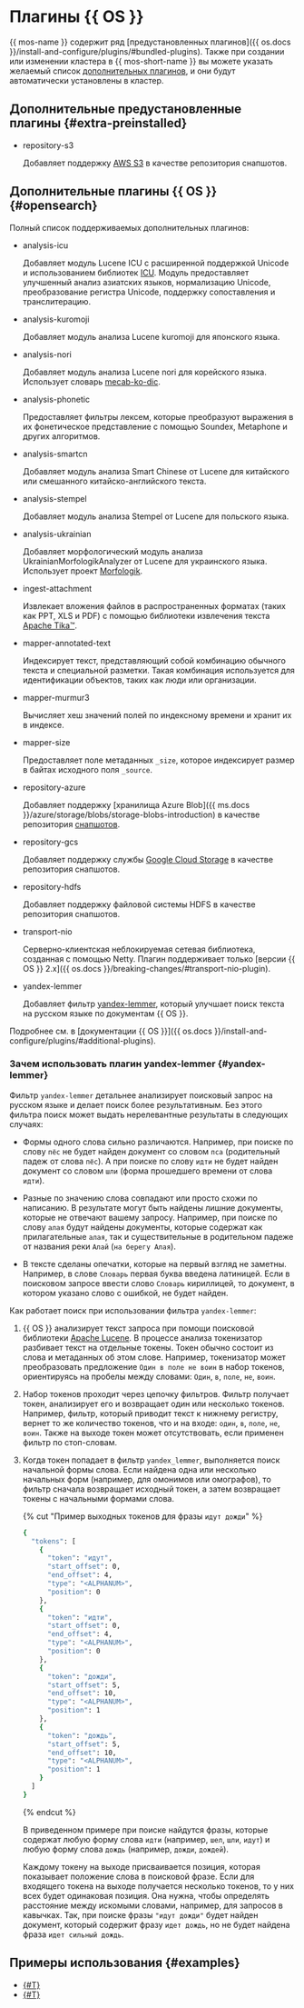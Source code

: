 # Плагины {{ OS }}

{{ mos-name }} содержит ряд [предустановленных плагинов]({{ os.docs }}/install-and-configure/plugins/#bundled-plugins). Также при создании или изменении кластера в {{ mos-short-name }} вы можете указать желаемый список [дополнительных плагинов](#opensearch), и они будут автоматически установлены в кластер.

## Дополнительные предустановленные плагины {#extra-preinstalled}

* repository-s3

    Добавляет поддержку [AWS S3](https://aws.amazon.com/s3/) в качестве репозитория снапшотов.

## Дополнительные плагины {{ OS }} {#opensearch}

Полный список поддерживаемых дополнительных плагинов:

* analysis-icu

    Добавляет модуль Lucene ICU с расширенной поддержкой Unicode и использованием библиотек [ICU](https://icu.unicode.org/). Модуль предоставляет улучшенный анализ азиатских языков, нормализацию Unicode, преобразование регистра Unicode, поддержку сопоставления и транслитерацию.

* analysis-kuromoji

    Добавляет модуль анализа Lucene kuromoji для японского языка.

* analysis-nori

    Добавляет модуль анализа Lucene nori для корейского языка. Использует словарь [mecab-ko-dic](https://bitbucket.org/eunjeon/mecab-ko-dic/src/master/).

* analysis-phonetic

    Предоставляет фильтры лексем, которые преобразуют выражения в их фонетическое представление с помощью Soundex, Metaphone и других алгоритмов.

* analysis-smartcn

    Добавляет модуль анализа Smart Chinese от Lucene для китайского или смешанного китайско-английского текста.

* analysis-stempel

    Добавляет модуль анализа Stempel от Lucene для польского языка.

* analysis-ukrainian

    Добавляет морфологический модуль анализа UkrainianMorfologikAnalyzer от Lucene для украинского языка. Использует проект [Morfologik](https://github.com/morfologik/morfologik-stemming).

* ingest-attachment

    Извлекает вложения файлов в распространенных форматах (таких как PPT, XLS и PDF) с помощью библиотеки извлечения текста [Apache Tika™](https://tika.apache.org/).

* mapper-annotated-text

    Индексирует текст, представляющий собой комбинацию обычного текста и специальной разметки. Такая комбинация используется для идентификации объектов, таких как люди или организации.

* mapper-murmur3

    Вычисляет хеш значений полей по индексному времени и хранит их в индексе.

* mapper-size

    Предоставляет поле метаданных `_size`, которое индексирует размер в байтах исходного поля `_source`.

* repository-azure

    Добавляет поддержку [хранилища Azure Blob]({{ ms.docs }}/azure/storage/blobs/storage-blobs-introduction) в качестве репозитория [снапшотов](../../glossary/snapshot.md).

* repository-gcs

    Добавляет поддержку службы [Google Cloud Storage](https://cloud.google.com/storage/) в качестве репозитория снапшотов.

* repository-hdfs

    Добавляет поддержку файловой системы HDFS в качестве репозитория снапшотов.

* transport-nio

    Серверно-клиентская неблокируемая сетевая библиотека, созданная с помощью Netty. Плагин поддерживает только [версии {{ OS }} 2.x]({{ os.docs }}/breaking-changes/#transport-nio-plugin).

* yandex-lemmer

    Добавляет фильтр [yandex-lemmer](#yandex-lemmer), который улучшает поиск текста на русском языке по документам {{ OS }}.

Подробнее см. в [документации {{ OS }}]({{ os.docs }}/install-and-configure/plugins/#additional-plugins).

### Зачем использовать плагин yandex-lemmer {#yandex-lemmer}

Фильтр `yandex-lemmer` детальнее анализирует поисковый запрос на русском языке и делает поиск более результативным. Без этого фильтра поиск может выдать нерелевантные результаты в следующих случаях:

* Формы одного слова сильно различаются. Например, при поиске по слову `пёс` не будет найден документ со словом `пса` (родительный падеж от слова `пёс`). А при поиске по слову `идти` не будет найден документ со словом `шли` (форма прошедшего времени от слова `идти`).

* Разные по значению слова совпадают или просто схожи по написанию. В результате могут быть найдены лишние документы, которые не отвечают вашему запросу. Например, при поиске по слову `алая` будут найдены документы, которые содержат как прилагательные `алая`, так и существительные в родительном падеже от названия реки `Алай` (`на берегу Алая`).

* В тексте сделаны опечатки, которые на первый взгляд не заметны. Например, в слове `Cловарь` первая буква введена латиницей. Если в поисковом запросе ввести слово `Словарь` кириллицей, то документ, в котором указано слово с ошибкой, не будет найден.

Как работает поиск при использовании фильтра `yandex-lemmer`:

1. {{ OS }} анализирует текст запроса при помощи поисковой библиотеки [Apache Lucene](https://lucene.apache.org). В процессе анализа токенизатор разбивает текст на отдельные токены. Токен обычно состоит из слова и метаданных об этом слове. Например, токенизатор может преобразовать предложение `Один в поле не воин` в набор токенов, ориентируясь на пробелы между словами: `Один`, `в`, `поле`, `не`, `воин`.

1. Набор токенов проходит через цепочку фильтров. Фильтр получает токен, анализирует его и возвращает один или несколько токенов. Например, фильтр, который приводит текст к нижнему регистру, вернет то же количество токенов, что и на входе: `один`, `в`, `поле`, `не`, `воин`. Также на выходе токен может отсутствовать, если применен фильтр по стоп-словам.

1. Когда токен попадает в фильтр `yandex_lemmer`, выполняется поиск начальной формы слова. Если найдена одна или несколько начальных форм (например, для омонимов или омографов), то фильтр сначала возвращает исходный токен, а затем возвращает токены с начальными формами слова.

    {% cut "Пример выходных токенов для фразы `идут дожди`" %}

    ```bash
    {
      "tokens": [
        {
          "token": "идут",
          "start_offset": 0,
          "end_offset": 4,
          "type": "<ALPHANUM>",
          "position": 0
        },
        {
          "token": "идти",
          "start_offset": 0,
          "end_offset": 4,
          "type": "<ALPHANUM>",
          "position": 0
        },
        {
          "token": "дожди",
          "start_offset": 5,
          "end_offset": 10,
          "type": "<ALPHANUM>",
          "position": 1
        },
        {
          "token": "дождь",
          "start_offset": 5,
          "end_offset": 10,
          "type": "<ALPHANUM>",
          "position": 1
        }
      ]
    }
    ```

    {% endcut %}

    В приведенном примере при поиске найдутся фразы, которые содержат любую форму слова `идти` (например, `шел`, `шли`, `идут`) и любую форму слова `дождь` (например, `дожди`, `дождей`).

    Каждому токену на выходе присваивается позиция, которая показывает положение слова в поисковой фразе. Если для входящего токена на выходе получается несколько токенов, то у них всех будет одинаковая позиция. Она нужна, чтобы определять расстояние между искомыми словами, например, для запросов в кавычках. Так, при поиске фразы `"идут дожди"` будет найден документ, который содержит фразу `идет дождь`, но не будет найдена фраза `идет сильный дождь`.

## Примеры использования {#examples}

* [{#T}](../tutorials/opensearch-yandex-lemmer.md)
* [{#T}](../tutorials/migration-to-opensearch.md)
